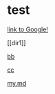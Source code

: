 # test

[link to Google!](http://google.com)

[[dir1]]

[bb](test.mp4)

[cc](test.swf)

[my.md](my.md)
